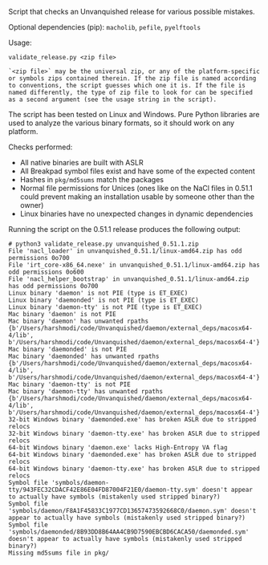 Script that checks an Unvanquished release for various possible mistakes.

Optional dependencies (pip): `macholib`, `pefile`, `pyelftools`

Usage:

    validate_release.py <zip file>

    `<zip file>` may be the universal zip, or any of the platform-specific or symbols zips contained therein. If the zip file is named according to conventions, the script guesses which one it is. If the file is named differently, the type of zip file to look for can be specified as a second argument (see the usage string in the script).

The script has been tested on Linux and Windows. Pure Python libraries are used to analyze the various binary formats, so it should work on any platform.

Checks performed:
- All native binaries are built with ASLR
- All Breakpad symbol files exist and have some of the expected content
- Hashes in `pkg/md5sums` match the packages
- Normal file permissions for Unices (ones like on the NaCl files in 0.51.1 could prevent making an installation usable by someone other than the owner)
- Linux binaries have no unexpected changes in dynamic dependencies

Running the script on the 0.51.1 release produces the following output:

    # python3 validate_release.py unvanquished_0.51.1.zip
    File 'nacl_loader' in unvanquished_0.51.1/linux-amd64.zip has odd permissions 0o700
    File 'irt_core-x86_64.nexe' in unvanquished_0.51.1/linux-amd64.zip has odd permissions 0o600
    File 'nacl_helper_bootstrap' in unvanquished_0.51.1/linux-amd64.zip has odd permissions 0o700
    Linux binary 'daemon' is not PIE (type is ET_EXEC)
    Linux binary 'daemonded' is not PIE (type is ET_EXEC)
    Linux binary 'daemon-tty' is not PIE (type is ET_EXEC)
    Mac binary 'daemon' is not PIE
    Mac binary 'daemon' has unwanted rpaths {b'/Users/harshmodi/code/Unvanquished/daemon/external_deps/macosx64-4/lib', b'/Users/harshmodi/code/Unvanquished/daemon/external_deps/macosx64-4'}
    Mac binary 'daemonded' is not PIE
    Mac binary 'daemonded' has unwanted rpaths {b'/Users/harshmodi/code/Unvanquished/daemon/external_deps/macosx64-4/lib', b'/Users/harshmodi/code/Unvanquished/daemon/external_deps/macosx64-4'}
    Mac binary 'daemon-tty' is not PIE
    Mac binary 'daemon-tty' has unwanted rpaths {b'/Users/harshmodi/code/Unvanquished/daemon/external_deps/macosx64-4/lib', b'/Users/harshmodi/code/Unvanquished/daemon/external_deps/macosx64-4'}
    32-bit Windows binary 'daemonded.exe' has broken ASLR due to stripped relocs
    32-bit Windows binary 'daemon-tty.exe' has broken ASLR due to stripped relocs
    64-bit Windows binary 'daemon.exe' lacks High-Entropy VA flag
    64-bit Windows binary 'daemonded.exe' has broken ASLR due to stripped relocs
    64-bit Windows binary 'daemon-tty.exe' has broken ASLR due to stripped relocs
    Symbol file 'symbols/daemon-tty/943FEC32CDACF42E86E04FD87004F21E0/daemon-tty.sym' doesn't appear to actually have symbols (mistakenly used stripped binary?)
    Symbol file 'symbols/daemon/F8A1F45833C1977CD13657473592668C0/daemon.sym' doesn't appear to actually have symbols (mistakenly used stripped binary?)
    Symbol file 'symbols/daemonded/8B93DD8B64AA4CB9D7590EBCBD6CACA50/daemonded.sym' doesn't appear to actually have symbols (mistakenly used stripped binary?)
    Missing md5sums file in pkg/
